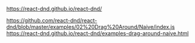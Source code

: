 https://react-dnd.github.io/react-dnd/

https://github.com/react-dnd/react-dnd/blob/master/examples/02%20Drag%20Around/Naive/index.js
https://react-dnd.github.io/react-dnd/examples-drag-around-naive.html
